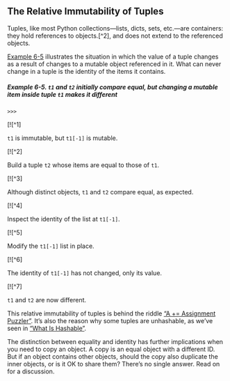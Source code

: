 ## The Relative Immutability of Tuples

Tuples, like most Python collections—lists, dicts, sets, etc.—are containers: they hold references to objects.[^2], and does not extend to the referenced objects.

[Example 6-5](#ex_mutable_tuples) illustrates the situation in which the value of a tuple changes as a result of changes to a mutable object referenced in it. What can never change in a tuple is the identity of the items it contains.

##### Example 6-5. `t1` and `t2` initially compare equal, but changing a mutable item inside tuple `t1` makes it different

```
>>> 
```

[![^1]

`t1` is immutable, but `t1[-1]` is mutable.

[![^2]

Build a tuple `t2` whose items are equal to those of `t1`.

[![^3]

Although distinct objects, `t1` and `t2` compare equal, as expected.

[![^4]

Inspect the identity of the list at `t1[-1]`.

[![^5]

Modify the `t1[-1]` list in place.

[![^6]

The identity of `t1[-1]` has not changed, only its value.

[![^7]

`t1` and `t2` are now different.

This relative immutability of tuples is behind the riddle [“A += Assignment Puzzler”](ch02.html#tuple_puzzler). It’s also the reason why some tuples are unhashable, as we’ve seen in [“What Is Hashable”](ch03.html#what_is_hashable).

The distinction between equality and identity has further implications when you need to copy an object. A copy is an equal object with a different ID. But if an object contains other objects, should the copy also duplicate the inner objects, or is it OK to share them? There’s no single answer. Read on for a discussion.